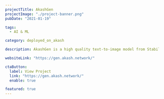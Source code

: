 ```yaml
---
projectTitle: AkashGen
projectImage: "./project-banner.png"
pubDate: "2021-01-19"

tags:
  - AI & ML

category: deployed_on_akash

description: AkashGen is a high quality text-to-image model from Stability AI. This application is running on NVIDIA A100s leased from the Akash Supercloud, to achieve high-performing and cost-effective inference of 1024×1024 images.

websiteLink: "https://gen.akash.network/"

ctaButton:
  label: View Project
  link: "https://gen.akash.network/"
  enable: true

featured: true
---
```

